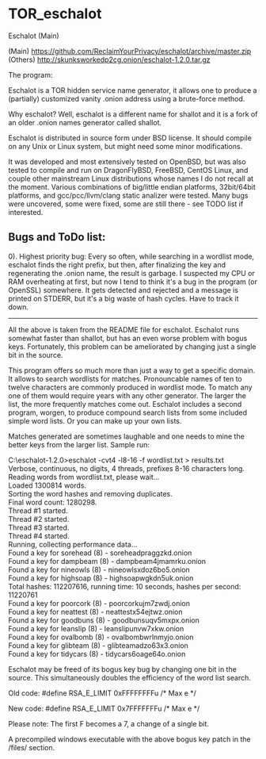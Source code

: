# TOR_eschalot

Eschalot (Main)

(Main)    https://github.com/ReclaimYourPrivacy/eschalot/archive/master.zip <br>
(Others)  http://skunksworkedp2cg.onion/eschalot-1.2.0.tar.gz

The program:

Eschalot is a TOR hidden service name generator, it allows one to produce a (partially) customized vanity .onion address using a brute-force method.

Why eschalot? Well, eschalot is a different name for shallot and it is a fork of an older .onion names generator called shallot.

Eschalot is distributed in source form under BSD license. It should compile on any Unix or Linux system, but might need some minor modifications.

It was developed and most extensively tested on OpenBSD, but was also tested to compile and run on DragonFlyBSD, FreeBSD, CentOS Linux, and couple other mainstream Linux distributions whose names I do not recall at the moment. Various combinations of big/little endian platforms, 32bit/64bit platforms, and gcc/pcc/llvm/clang static analizer were tested. Many bugs were uncovered, some were fixed, some are still there - see TODO list if interested.

Bugs and ToDo list:
-------------------

0). Highest priority bug:
Every so often, while searching in a wordlist mode, eschalot finds the right prefix, but then, after finalizing the key and regenerating the .onion name, the result is garbage. I suspected my CPU or RAM overheating at first, but now I tend to think it's a bug in the program (or OpenSSL) somewhere. It gets detected and rejected and a message is printed on STDERR, but it's a big waste of hash cycles. Have to track it down.

-------------------

All the above is taken from the README file for eschalot. Eschalot runs somewhat faster than shallot, but has an even worse problem with bogus keys. Fortunately, this problem can be ameliorated by changing just a single bit in the source.

This program offers so much more than just a way to get a specific domain. It allows to search wordlists for matches. Pronouncable names of ten to twelve characters are commonly produced in wordlist mode. To match any one of them would require years with any other generator. The larger the list, the more frequently matches come out. Eschalot includes a second program, worgen, to produce compound search lists from some included simple word lists. Or you can make up your own lists.

Matches generated are sometimes laughable and one needs to mine the better keys from the larger list.
Sample run:

C:\eschalot-1.2.0>eschalot -cvt4 -l8-16 -f wordlist.txt > results.txt <br>
Verbose, continuous, no digits, 4 threads, prefixes 8-16 characters long. <br>
Reading words from wordlist.txt, please wait... <br>
Loaded 1300814 words. <br>
Sorting the word hashes and removing duplicates. <br>
Final word count: 1280298. <br>
Thread #1 started. <br>
Thread #2 started. <br>
Thread #3 started. <br>
Thread #4 started. <br>
Running, collecting performance data... <br>
Found a key for sorehead (8) - soreheadpraggzkd.onion <br>
Found a key for dampbeam (8) - dampbeam4jmamrku.onion <br>
Found a key for nineowls (8) - nineowlsxdoz6bo5.onion <br>
Found a key for highsoap (8) - highsoapwgkdn5uk.onion <br>
Total hashes: 112207616, running time: 10 seconds, hashes per second: 11220761 <br>
Found a key for poorcork (8) - poorcorkujm7zwdj.onion <br>
Found a key for neattest (8) - neattestx54ejtwz.onion <br>
Found a key for goodbuns (8) - goodbunsuqv5mxpx.onion <br>
Found a key for leanslip (8) - leanslipunvw7xkw.onion <br>
Found a key for ovalbomb (8) - ovalbombwrlnmyjo.onion <br>
Found a key for glibteam (8) - glibteamadzo63x3.onion <br>
Found a key for tidycars (8) - tidycars6oage64o.onion <br>

Eschalot may be freed of its bogus key bug by changing one bit in the source. This simultaneously doubles the efficiency of the word list search.

Old code:
#define RSA_E_LIMIT 0xFFFFFFFFu /* Max e */

New code:
#define RSA_E_LIMIT 0x7FFFFFFFu /* Max e */

Please note: The first F becomes a 7, a change of a single bit.

A precompiled windows executable with the above bogus key patch in the /files/ section.
